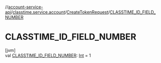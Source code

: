 //[account-service-api](../../../index.md)/[classtime.service.account](../index.md)/[CreateTokenRequest](index.md)/[CLASSTIME_ID_FIELD_NUMBER](-c-l-a-s-s-t-i-m-e_-i-d_-f-i-e-l-d_-n-u-m-b-e-r.md)

# CLASSTIME_ID_FIELD_NUMBER

[jvm]\
val [CLASSTIME_ID_FIELD_NUMBER](-c-l-a-s-s-t-i-m-e_-i-d_-f-i-e-l-d_-n-u-m-b-e-r.md): [Int](https://kotlinlang.org/api/latest/jvm/stdlib/kotlin/-int/index.html) = 1
